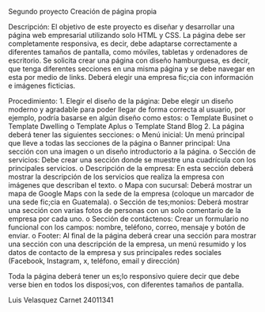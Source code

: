 Segundo proyecto
Creación de página propia

Descripción:
    El objetivo de este proyecto es diseñar y desarrollar una página web empresarial utilizando solo HTML y CSS. La página debe ser completamente responsiva, es decir, debe adaptarse correctamente a diferentes tamaños de pantalla, como móviles, tabletas y ordenadores de escritorio. Se solicita crear una página con diseño hamburguesa, es decir, que tenga diferentes secciones en una misma página y se debe navegar en esta por medio de links. Deberá elegir una empresa fic;cia con información e imágenes ficticias.


Procedimiento:
    1. Elegir el diseño de la página: Debe elegir un diseño moderno y agradable para poder llegar de forma correcta al usuario, por ejemplo, podría basarse en algún diseño como estos:
        o Template Businet
        o Template Dwelling
        o Template Aplus
        o Template Stand Blog
    2. La página deberá tener las siguientes secciones:
        o Menú inicial: Un menú principal que lleve a todas las         secciones de la página
        o Banner principal: Una sección con una imagen o un diseño introductorio a la página.
        o Sección de servicios: Debe crear una sección donde se muestre una cuadrícula con los principales servicios.
        o Descripción de la empresa: En esta sección deberá mostrar la descripción de los servicios que realiza la empresa con imágenes que describan el texto.
        o Mapa con sucursal: Deberá mostrar un mapa de Google Maps con la sede de la empresa (coloque un marcador de una sede fic;cia en Guatemala).
        o Sección de tes;monios: Deberá mostrar una sección con varias fotos de personas con un solo comentario de la empresa por cada uno.
        o Sección de contáctenos: Crear un formulario no funcional con los campos: nombre, teléfono, correo, mensaje y botón de enviar.
        o Footer: Al final de la página deberá crear una sección para mostrar una sección con una descripción de la empresa, un menú resumido y los datos de contacto de la empresa y sus principales redes sociales (Facebook, Instagram, x, teléfono, email y dirección)

Toda la página deberá tener un es;lo responsivo quiere decir que debe verse bien en todos los disposi;vos, con diferentes tamaños de pantalla.


Luis Velasquez
Carnet 24011341